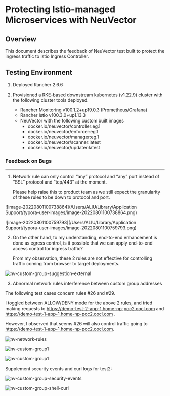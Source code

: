 # Protecting Istio-managed Microservices with NeuVector



## Overview

This document describes the feedback of NeuVector test built to protect the ingress traffic to Istio Ingress Controller.



## Testing Environment

1. Deployed Rancher 2.6.6
2. Provisioned a RKE-based downstream kubernetes (v1.22.9) cluster with the following cluster tools deployed.

   * Rancher Monitoring v100.1.2+up19.0.3 (Prometheus/Grafana)
   * Rancher Istio v100.3.0+up1.13.3
   * NeuVector with the following custom built images
     * docker.io/neuvector/controller:eg.1
     * docker.io/neuvector/enforcer:eg.1
     * docker.io/neuvector/manager:eg.1
     * docker.io/neuvector/scanner:latest
     * docker.io/neuvector/updater:latest

### Feedback on Bugs

---

1. Network rule can only control “any” protocol and “any” port instead of “SSL” protocol and “tcp/443” at the moment. 

   Please help raise this to product team as we still expect the granularity of these rules to be down to protocol and port.

![image-20220801100738864](/Users/ALIU/Library/Application Support/typora-user-images/image-20220801100738864.png)



![image-20220801100759793](/Users/ALIU/Library/Application Support/typora-user-images/image-20220801100759793.png)

2. On the other hand, to my understanding, end-to-end enhancement is done as egress control, is it possible that we can apply end-to-end access control for ingress traffic?

   From my observation, these 2 rules are not effective for controlling traffic coming from browser to target deployments.

![nv-custom-group-suggestion-external](/Users/ALIU/GitHub/nv_service_mash_testing/images/nv-custom-group-suggestion-external.png)



3. Abnormal network rules interference between custom group addresses

  The following test cases concern rules #26 and #29. 



I toggled between ALLOW/DENY mode for the above 2 rules, and tried making requests to https://demo-test-2-app-1.home-np-poc2.oocl.com and https://demo-test-1-app-1.home-np-poc2.oocl.com .

However, I observed that seems #26 will also control traffic going to https://demo-test-1-app-1.home-np-poc2.oocl.com.

![nv-network-rules](/Users/ALIU/GitHub/nv_service_mash_testing/images/nv-network-rules.png)

![nv-custom-group1](/Users/ALIU/GitHub/nv_service_mash_testing/images/nv-custom-group1.png)



![nv-custom-group1](/Users/ALIU/GitHub/nv_service_mash_testing/images/nv-custom-group2.png)



Supplement security events and curl logs for test2:



![nv-custom-group-security-events](/Users/ALIU/GitHub/nv_service_mash_testing/images/nv-custom-group-security-events.png)





![nv-custom-group-shell-curl](/Users/ALIU/GitHub/nv_service_mash_testing/images/nv-custom-group-shell-curl.png)

#### 

